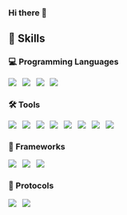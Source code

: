 ### Hi there 👋


## 🔧 Skills

### 💻 Programming Languages
![](https://img.shields.io/badge/C-informational?style=flat&logo=C&logoColor=black&color=38fcff) &nbsp;
![](https://img.shields.io/badge/C++-informational?style=flat&logo=Cplusplus&logoColor=black&color=38fcff) &nbsp;
![](https://img.shields.io/badge/Python-informational?style=flat&logo=Python&logoColor=black&color=38fcff) &nbsp;
![](https://img.shields.io/badge/Java-informational?style=flat&logo=Java&logoColor=black&color=38fcff)

### 🛠️ Tools
![](https://img.shields.io/badge/Jira-informational?style=flat&logo=Jira&logoColor=black&color=38ff59) &nbsp;
![](https://img.shields.io/badge/Git-informational?style=flat&logo=Git&logoColor=black&color=38ff59) &nbsp;
![](https://img.shields.io/badge/Jenkins-informational?style=flat&logo=Jenkins&logoColor=black&color=38ff59) &nbsp;
![](https://img.shields.io/badge/Ansible-informational?style=flat&logo=Ansible&logoColor=black&color=38ff59) &nbsp;
![](https://img.shields.io/badge/Maven-informational?style=flat&logo=Maven&logoColor=black&color=38ff59) &nbsp;
![](https://img.shields.io/badge/Docker-informational?style=flat&logo=Docker&logoColor=black&color=38ff59) &nbsp;
![](https://img.shields.io/badge/ELK-informational?style=flat&logo=ELK&logoColor=black&color=38ff59) &nbsp;
![](https://img.shields.io/badge/LaTex-informational?style=flat&logo=LaTex&logoColor=black&color=38ff59) &nbsp;


### 📝 Frameworks
![](https://img.shields.io/badge/Angular-informational?style=flat&logo=Angular&logoColor=black&color=f8ff38) &nbsp;
![](https://img.shields.io/badge/Spring_Boot-informational?style=flat&logo=Spring&logoColor=black&color=f8ff38) &nbsp;
![](https://img.shields.io/badge/Hibernate-informational?style=flat&logo=Hibernate&logoColor=black&color=f8ff38) &nbsp; 

<!--
![](https://img.shields.io/badge/Android-informational?style=flat&logo=Android&logoColor=black&color=f8ff38) &nbsp;
![](https://img.shields.io/badge/Android_Automotive-informational?style=flat&logo=Android&logoColor=black&color=f8ff38) &nbsp;
![](https://img.shields.io/badge/SELinux-informational?style=flat&logo=Linux&logoColor=black&color=f8ff38) &nbsp;
-->

### 📜 Protocols
![](https://img.shields.io/badge/VLAN-informational?style=flat&logo=VLAN&logoColor=black&color=f8ff38) &nbsp;
![](https://img.shields.io/badge/DHCP-informational?style=flat&logo=DHCP&logoColor=black&color=f8ff38) &nbsp;



<!--
**chandanteja/chandanteja** is a ✨ _special_ ✨ repository because its `README.md` (this file) appears on your GitHub profile.

Here are some ideas to get you started:

- 🔭 I’m currently working on ...
- 🌱 I’m currently learning ...
- 👯 I’m looking to collaborate on ...
- 🤔 I’m looking for help with ...
- 💬 Ask me about ...
- 📫 How to reach me: ...
- 😄 Pronouns: ...
- ⚡ Fun fact: ...
-->
